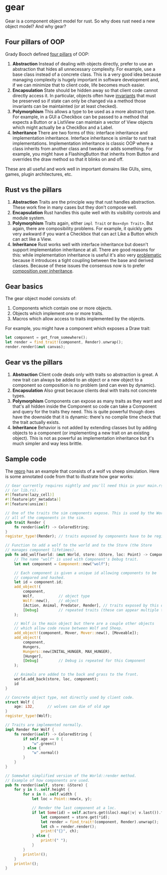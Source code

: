 # gear

Gear is a component object model for rust. So why does rust need a new object model? And
why gear?

## Four pillars of OOP

Grady Booch defined [four pillars](https://thegeekyasian.com/4-pillars-of-oop/) of OOP:

1. **Abstraction** Instead of dealing with objects directly, prefer to use an abstraction
that hides all unnecessary complexity. For example, use a base class instead of a concrete
class. This is a very good idea because managing complexity is hugely important in
software development and, if we can minimize that to client code, life becomes much easier.
2. **Encapsulation** State should be hidden away so that client code cannot directly
access it. In particular, objects often have [invariants](https://www.geeksforgeeks.org/what-is-class-invariant/)
that must be preserved so if state can only be changed via a method those invariants can
be maintainted (or at least checked).
3. **Polymorphism** This allows a type to be used as a more abstract type. For example,
in a GUI a Checkbox can be passed to a method that expects a Button or a ListView can
maintain a vector of View objects which might actually be a CheckBox and a Label.
4. **Inheritance** There are two forms of this: interface inheritance and implementation
inheritance. Interface inheritance is similar to rust trait implementations. Implementation
inheritance is classic OOP where a class inherits from another class and tweaks or adds
something. For example, you might have a FlashingButton that inherits from Button and
overrides the draw method so that it blinks on and off.

These are all useful and work well in important domains like GUIs, sims, games, plugin
architectures, etc.

## Rust vs the pillars

1. **Abstraction** Traits are the principle way that rust handles abstraction. These work
fine in many cases but they don't compose well.
2. **Encapsulation** Rust handles this quite well with its visibility controls and module
system.
3. **Polymorphism** Traits again, either `impl Trait` or `Box<dyn Trait>`. But again, there
are composibility problems. For example, it quickly gets very awkward if you want a
Checkbox that can act Like a Button which can act like a View.
4. **Inheritance** Rust works well with interface inheritance but doesn't support
implementation inheritance at all. There are good reasons for this: while implementation
inheritance is useful it's also very
[problematic](https://www.tedinski.com/2018/02/13/inheritance-modularity.html) because it
introduces a tight coupling between the base and derived classes. Because of these issues
the consensus now is to prefer
[composition over inheritance](https://en.wikipedia.org/wiki/Composition_over_inheritance).

## Gear basics

The gear object model consists of:

1. Components which contain one or more objects.
2. Objects which implement one or more traits.
3. Macros which allow access to traits implemented by the objects.

For example, you might have a component which exposes a Draw trait:

```rust
let component = get_from_somewhere();
let render = find_trait!(component, Render).unwrap();
render.render(&mut canvas);
```

## Gear vs the pillars

1. **Abstraction** Client code deals only with traits so abstraction is great. A new trait
can always be added to an object or a new object to a component so composition is no
problem (and can even by dynamic).
2. **Encapsulation** Also great because clients deal with traits not concrete types.
3. **Polymorphism** Components can expose as many traits as they want and that's all
hidden inside the Component so code can take a Component and query for the traits they
need. This is quite powerful though does have the downside that it is dynamic: there's
no compile time check that the trait actually exists.
4. **Inheritance** Behavior is not added by extending classes but by adding objects to a
component (or implementing a new trait on an existing object). This is not as powerful as
implementation inheritance but it's much simpler and way less brittle.

## Sample code

The [repro](https://github.com/jesse99/gear/tree/main/examples/sim) has an example that
consists of a wolf vs sheep simulation. Here is some annotated code from that to illustrate
how gear works:

```rust
// Gear currently requires nightly and you'll need this in your main.rs
// (or lib.rs).
#![feature(lazy_cell)]
#![feature(ptr_metadata)]
#![feature(unsize)]

// One of the traits the sim components expose. This is used by the World struct to render
// all of the components in the sim.
pub trait Render {
    fn render(&self) -> ColoredString;
}
register_type!(Render); // traits exposed by components have to be registered

// Function to add a wolf to the world and to the Store (the Store
// manages component lifetimes).
pub fn add_wolf(world: &mut World, store: &Store, loc: Point) -> ComponentId {
    // The name "wolf" is used with Component's Debug trait.
    let mut component = Component::new("wolf"); 

    // Each component is given a unique id allowing components to be
    // compared and hashed.
    let id = component.id;  
    add_object!(
        component,
        Wolf,           // object type
        Wolf::new(),    // object
        [Action, Animal, Predator, Render], // traits exposed by this object to the component
        [Debug]         // repeated traits (these can appear multiple times in a Component)
    );

    // Wolf is the main object but there are a couple other objects
    // which allow code reuse between Wolf and Sheep.
    add_object!(component, Mover, Mover::new(), [Moveable]);    
    add_object!(   
        component,
        Hungers,
        Hungers::new(INITAL_HUNGER, MAX_HUNGER),
        [Hunger],
        [Debug]         // Debug is repeated for this Component
    );

    // Animals are added to the back and grass to the front.
    world.add_back(store, loc, component);  
    id
}

// Concrete object type, not directly used by client code.
struct Wolf {
    age: i32,      // wolves can die of old age
}
register_type!(Wolf);

// Traits are implemented normally.
impl Render for Wolf {
    fn render(&self) -> ColoredString {
        if self.age == 0 {
            "w".green()
        } else {
            "w".normal()
        }
    }
}

// Somewhat simplified version of the World::render method.
// Example of how components are used.
pub fn render(&self, store: &Store) {
    for y in 0..self.height {
        for x in 0..self.width {
            let loc = Point::new(x, y);

            // Render the last component at a loc.
            if let Some(id) = self.actors.get(&loc).map(|v| v.last()).flatten() {   
                let component = store.get(*id);
                let render = find_trait!(component, Render).unwrap();
                let ch = render.render();
                print!("{}", ch);
            } else {
                print!(" ");
            }
        }
        println!();
    }
    println!();
}
```
